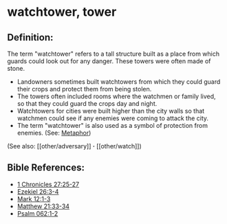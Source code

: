 # watchtower, tower #

## Definition: ##

The term "watchtower" refers to a tall structure built as a place from which guards could look out for any danger. These towers were often made of stone.

* Landowners sometimes built watchtowers from which they could guard their crops and protect them from being stolen.
* The towers often included rooms where the watchmen or family lived, so that they could guard the crops day and night.
* Watchtowers for cities were built higher than the city walls so that watchmen could see if any enemies were coming to attack the city.
* The term "watchtower" is also used as a symbol of protection from enemies. (See: [Metaphor](en/ta-vol1/translate/man/figs-metaphor))

(See also: [[other/adversary]] **·** [[other/watch]])

## Bible References: ##

* [1 Chronicles 27:25-27](en/tn/1ch/help/27/25)
* [Ezekiel 26:3-4](en/tn/ezk/help/26/03)
* [Mark 12:1-3](en/tn/mrk/help/12/01)
* [Matthew 21:33-34](en/tn/mat/help/21/33)
* [Psalm 062:1-2](en/tn/psa/help/62/01)